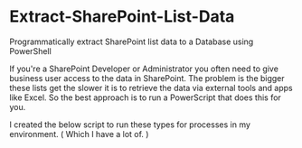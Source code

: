# Extract-SharePoint-List-Data
Programmatically extract SharePoint list data to a Database using PowerShell

If you're a SharePoint Developer or Administrator you often need to give business user access to the data in SharePoint.
The problem is the bigger these lists get the slower it is to retrieve the data via external tools and apps like Excel.
So the best approach is to run a PowerScript that does this for you.

I created the below script to run these types for processes in my environment. ( Which I have a lot of. )

